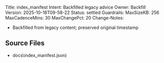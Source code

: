 Title: index_manifest
Intent: Backfilled legacy advice
Owner: Backfill
Version: 2025-10-18T09-58-22
Status: settled
Guardrails:
  MaxSizeKB: 256
  MaxCadenceMins: 30
  MaxChangePct: 20
Change-Notes:
  - Backfilled from legacy content; preserved original timestamp

## Source Files
- docs\index_manifest.json)
